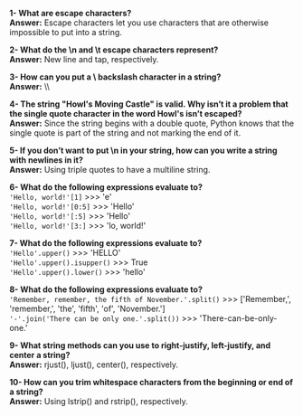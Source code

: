 **1- What are escape characters?**  
**Answer:** Escape characters let you use characters that are otherwise impossible to put into a string.

**2- What do the \n and \t escape characters represent?**  
**Answer:** New line and tap, respectively.

**3- How can you put a \ backslash character in a string?**  
**Answer:** \\\

**4- The string "Howl's Moving Castle" is valid. Why isn’t it a problem that the single quote character in the word Howl's isn’t escaped?**  
**Answer:** Since the string begins with a double quote, Python knows that the single quote is part of the string and not marking the end of it.

**5- If you don’t want to put \n in your string, how can you write a string with newlines in it?**  
**Answer:** Using triple quotes to have a multiline string.

**6- What do the following expressions evaluate to?**  
`'Hello, world!'[1]` >>> 'e'  
`'Hello, world!'[0:5]` >>> 'Hello'  
`'Hello, world!'[:5]` >>> 'Hello'  
`'Hello, world!'[3:]` >>> 'lo, world!'

**7- What do the following expressions evaluate to?**  
`'Hello'.upper()` >>> 'HELLO'  
`'Hello'.upper().isupper()` >>> True  
`'Hello'.upper().lower()` >>> 'hello'

**8- What do the following expressions evaluate to?**  
`'Remember, remember, the fifth of November.'.split()` >>> ['Remember,', 'remember,', 'the', 'fifth', 'of', 'November.']  
`'-'.join('There can be only one.'.split())` >>> 'There-can-be-only-one.'

**9- What string methods can you use to right-justify, left-justify, and center a string?**  
**Answer:** rjust(), ljust(), center(), respectively.

**10- How can you trim whitespace characters from the beginning or end of a string?**  
**Answer:** Using lstrip() and rstrip(), respectively.
